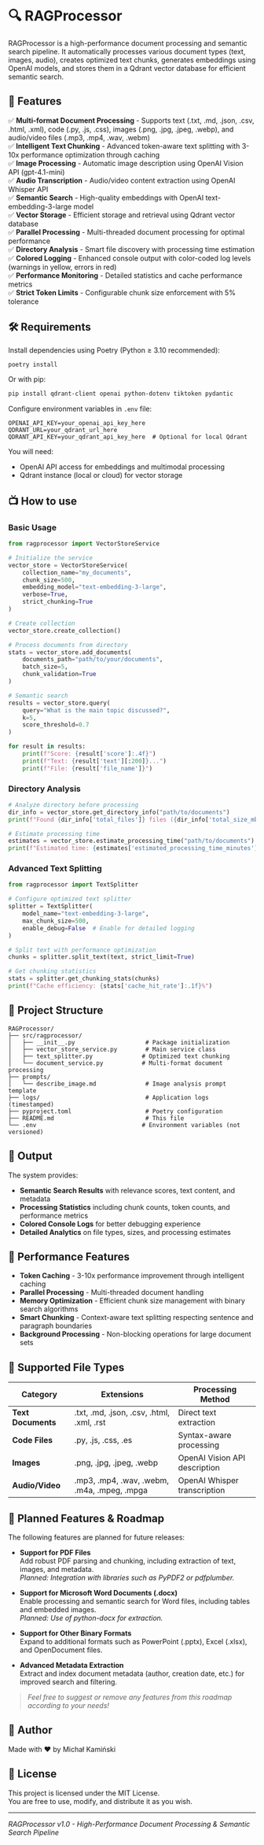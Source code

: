 # 🔍 RAGProcessor

RAGProcessor is a high-performance document processing and semantic search pipeline. It automatically processes various document types (text, images, audio), creates optimized text chunks, generates embeddings using OpenAI models, and stores them in a Qdrant vector database for efficient semantic search.

## 🚀 Features

✅ **Multi-format Document Processing** - Supports text (.txt, .md, .json, .csv, .html, .xml), code (.py, .js, .css), images (.png, .jpg, .jpeg, .webp), and audio/video files (.mp3, .mp4, .wav, .webm)  
✅ **Intelligent Text Chunking** - Advanced token-aware text splitting with 3-10x performance optimization through caching  
✅ **Image Processing** - Automatic image description using OpenAI Vision API (gpt-4.1-mini)  
✅ **Audio Transcription** - Audio/video content extraction using OpenAI Whisper API  
✅ **Semantic Search** - High-quality embeddings with OpenAI text-embedding-3-large model  
✅ **Vector Storage** - Efficient storage and retrieval using Qdrant vector database  
✅ **Parallel Processing** - Multi-threaded document processing for optimal performance  
✅ **Directory Analysis** - Smart file discovery with processing time estimation  
✅ **Colored Logging** - Enhanced console output with color-coded log levels (warnings in yellow, errors in red)  
✅ **Performance Monitoring** - Detailed statistics and cache performance metrics  
✅ **Strict Token Limits** - Configurable chunk size enforcement with 5% tolerance  

## 🛠 Requirements

Install dependencies using Poetry (Python ≥ 3.10 recommended):

```bash
poetry install
```

Or with pip:
```bash
pip install qdrant-client openai python-dotenv tiktoken pydantic
```

Configure environment variables in `.env` file:

```env
OPENAI_API_KEY=your_openai_api_key_here
QDRANT_URL=your_qdrant_url_here
QDRANT_API_KEY=your_qdrant_api_key_here  # Optional for local Qdrant
```

You will need:
- OpenAI API access for embeddings and multimodal processing
- Qdrant instance (local or cloud) for vector storage

## 📺 How to use

### Basic Usage

```python
from ragprocessor import VectorStoreService

# Initialize the service
vector_store = VectorStoreService(
    collection_name="my_documents",
    chunk_size=500,
    embedding_model="text-embedding-3-large",
    verbose=True,
    strict_chunking=True
)

# Create collection
vector_store.create_collection()

# Process documents from directory
stats = vector_store.add_documents(
    documents_path="path/to/your/documents",
    batch_size=5,
    chunk_validation=True
)

# Semantic search
results = vector_store.query(
    query="What is the main topic discussed?",
    k=5,
    score_threshold=0.7
)

for result in results:
    print(f"Score: {result['score']:.4f}")
    print(f"Text: {result['text'][:200]}...")
    print(f"File: {result['file_name']}")
```

### Directory Analysis

```python
# Analyze directory before processing
dir_info = vector_store.get_directory_info("path/to/documents")
print(f"Found {dir_info['total_files']} files ({dir_info['total_size_mb']:.2f} MB)")

# Estimate processing time
estimates = vector_store.estimate_processing_time("path/to/documents")
print(f"Estimated time: {estimates['estimated_processing_time_minutes']:.1f} minutes")
```

### Advanced Text Splitting

```python
from ragprocessor import TextSplitter

# Configure optimized text splitter
splitter = TextSplitter(
    model_name="text-embedding-3-large",
    max_chunk_size=500,
    enable_debug=False  # Enable for detailed logging
)

# Split text with performance optimization
chunks = splitter.split_text(text, strict_limit=True)

# Get chunking statistics
stats = splitter.get_chunking_stats(chunks)
print(f"Cache efficiency: {stats['cache_hit_rate']:.1f}%")
```

## 🔹 Project Structure

```
RAGProcessor/
├── src/ragprocessor/
│   ├── __init__.py                    # Package initialization
│   ├── vector_store_service.py        # Main service class
│   ├── text_splitter.py              # Optimized text chunking
│   └── document_service.py           # Multi-format document processing
├── prompts/
│   └── describe_image.md              # Image analysis prompt template
├── logs/                              # Application logs (timestamped)
├── pyproject.toml                     # Poetry configuration
├── README.md                          # This file
└── .env                              # Environment variables (not versioned)
```

## 📂 Output

The system provides:

- **Semantic Search Results** with relevance scores, text content, and metadata
- **Processing Statistics** including chunk counts, token counts, and performance metrics
- **Colored Console Logs** for better debugging experience
- **Detailed Analytics** on file types, sizes, and processing estimates

## 🎯 Performance Features

- **Token Caching** - 3-10x performance improvement through intelligent caching
- **Parallel Processing** - Multi-threaded document handling
- **Memory Optimization** - Efficient chunk size management with binary search algorithms
- **Smart Chunking** - Context-aware text splitting respecting sentence and paragraph boundaries
- **Background Processing** - Non-blocking operations for large document sets

## 📍 Supported File Types

| Category | Extensions | Processing Method |
|----------|------------|-------------------|
| **Text Documents** | .txt, .md, .json, .csv, .html, .xml, .rst | Direct text extraction |
| **Code Files** | .py, .js, .css, .es | Syntax-aware processing |
| **Images** | .png, .jpg, .jpeg, .webp | OpenAI Vision API description |
| **Audio/Video** | .mp3, .mp4, .wav, .webm, .m4a, .mpeg, .mpga | OpenAI Whisper transcription |

## 🚀 Planned Features & Roadmap

The following features are planned for future releases:

- **Support for PDF Files**  
  Add robust PDF parsing and chunking, including extraction of text, images, and metadata.  
  _Planned: Integration with libraries such as PyPDF2 or pdfplumber._

- **Support for Microsoft Word Documents (.docx)**  
  Enable processing and semantic search for Word files, including tables and embedded images.  
  _Planned: Use of python-docx for extraction._

- **Support for Other Binary Formats**  
  Expand to additional formats such as PowerPoint (.pptx), Excel (.xlsx), and OpenDocument files.

- **Advanced Metadata Extraction**  
  Extract and index document metadata (author, creation date, etc.) for improved search and filtering.

> _Feel free to suggest or remove any features from this roadmap according to your needs!_

## 👤 Author

Made with ❤️ by Michał Kamiński

## 🧾 License

This project is licensed under the MIT License.  
You are free to use, modify, and distribute it as you wish.

---

*RAGProcessor v1.0 - High-Performance Document Processing & Semantic Search Pipeline*

